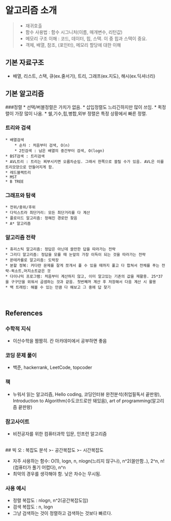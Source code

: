 # 알고리즘 소개
>- 재귀호출
>- 함수 사용법 : 함수 시그니처(이름, 매개변수, 리턴값)
>- 메모리 구조 이해 : 코드, 데이터, 힙, 스택. 이 중 힙과 스택이 중요.
>- 객체, 배열, 참조, (포인터), 메모리 할당에 대한 이해

## 기본 자료구조
- 배열, 리스트, 스택, 큐(ex.줄서기), 트리, 그래프(ex.지도), 해시(ex.딕셔너리)

## 기본 알고리즘
###정렬
    * 선택/버블정렬은 가치가 없음. 
    * 삽입정렬도 느리긴하지만 많이 쓰임. 
    * 퀵정렬이 가장 많이 나옴. 
    * 쉘,기수,힙,병합,외부 정렬은 특정 상황에서 빠른 정렬.
### 트리와 검색
    * 배열검색
        * 순차 : 처음부터 검색, O(n)
        * 2진검색 : 남은 배열의 중간부터 검색, O(logn)
    * BST검색 : 트리검색
    * AVL트리 : 트리는 찌부시키면 오름차순임. 그래서 한쪽으로 쏠릴 수가 있음. AVL은 이를 트리모양으로 만들어지게 함.
    * 레드블랙트리
    * MST
    * B TREE
### 그래프와 탐색
    * 전위/중위/후위
    * 다익스트라 최단거리: 모든 최단거리를 다 계산
    * 플로이드 알고리즘: 정해진 경로만 찾음
    * A* 알고리즘
### 알고리즘 전략
    * 휴리스틱 알고리즘: 정답은 아닌데 쓸만한 답을 따라가는 전략
    * 그리디 알고리즘: 정답을 모를 때 눈앞의 가장 이득이 되는 것을 따라가는 전략
    * 몬테카를로 알고리즘: 도박장
    * 분할 정복: 커다란 문제를 잘게 쪼개서 풀 수 있을 때까지 풀고 다 합쳐서 전체를 푸는 전략-퀵소트,머지소트같은 것
    * 다이나믹 프로그램: 처음부터 계산하지 않고, 이미 알고있는 기존의 값을 재활용. 25*37을 구구단을 외워서 곱셈하는 것과 같음. 첫번째꺼 계산 후 저장해서 다음 계산 시 활용
    * 백 트래킹: 해볼 수 있는 만큼 다 해보고 그 중에 답 찾기

<br/>

## References
### 수학적 지식
- 이산수학을 짬짬히. 칸 아카데미에서 공부하면 좋음

### 코딩 문제 풀이
- 백준, hackerrank, LeetCode, topcoder

### 책
* 누워서 읽는 알고리즘, Hello coding, 코딩인터뷰 완전분석(취업필독서 끝판왕), Introduction to Algorithm(수도코드로만 돼있음), art of programming(알고리즘 끝판왕)

### 참고사이트
* 비전공자를 위한 컴퓨터과학 입문, 인프런 알고리즘

<br/>
## 빅 오 : 복잡도 분석
>- 공간복잡도
>- 시간복잡도

- 자주 사용하는 함수: O(1), logn, n, nlogn(느리지 않구나), n^2(쓸만함..), 2^n, n!(컴퓨터가 풀기 어렵다), n^n
- 최악의 경우를 생각해야 함. 낮은 차수는 무시됨.

### 사용 예시
- 정렬 복잡도 : nlogn, n^2(공간복잡도임)
- 검색 복잡도 : n, logn
- 그냥 검색하는 것이 정렬하고 검색하는 것보다 빠르다.
